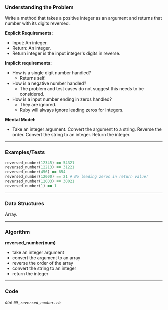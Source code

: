### Understanding the Problem
Write a method that takes a positive integer as an argument and returns that number with its digits reversed.

**Explicit Requirements:**

- Input: An integer.
- Return: An integer.
- Return integer is the input integer's digits in reverse.

**Implicit requirements:**

- How is a single digit number handled?
    - Returns self.
- How is a negative number handled?
    - The problem and test cases do not suggest this needs to be considered.
- How is a input number ending in zeros handled?
    - They are ignored.
    - Ruby will always ignore leading zeros for Integers.

**Mental Model:**

- Take an integer argument.  Convert the argument to a string.  Reverse the order.  Convert the string to an integer.  Return the integer.

---
### Examples/Tests
```ruby
reversed_number(12345) == 54321
reversed_number(12213) == 31221
reversed_number(456) == 654
reversed_number(12000) == 21 # No leading zeros in return value!
reversed_number(12003) == 30021
reversed_number(1) == 1
```
---
### Data Structures
Array.

---
### Algorithm
**reversed_number(num)**
- take an integer argument
- convert the argument to an array
- reverse the order of the array
- convert the string to an integer
- return the integer

---
### Code
*see `09_reversed_number.rb`*
